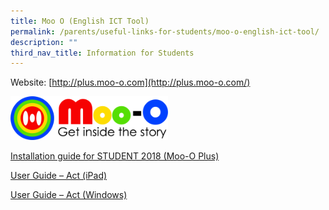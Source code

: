 ```yaml
---
title: Moo O (English ICT Tool)
permalink: /parents/useful-links-for-students/moo-o-english-ict-tool/
description: ""
third_nav_title: Information for Students
---
```


Website: [http://plus.moo-o.com](http://plus.moo-o.com/)  



<img src="/images/Until%202022_Pictures/Moo%20O%20Plus%20Logo-1.png" 
     style="width:50%">
		 
[Installation guide for STUDENT 2018 (Moo-O Plus)](https://westgrovepri.moe.edu.sg/qql/slot/u179/Parents/Useful%20Links/Moo-O%20(English%20ICT%20Tool)/Installation%20guide%20for%20STUDENT%202018/INSTAL~1.PDF)

[User Guide – Act (iPad)](https://westgrovepri.moe.edu.sg/qql/slot/u179/Parents/Useful%20Links/Moo-O%20(English%20ICT%20Tool)/User%20Guide%20%E2%80%93%20Act%20(iPad)/User-Guide-Act-iPad.pdf)

  

[User Guide – Act (Windows)](https://westgrovepri.moe.edu.sg/qql/slot/u179/Parents/Useful%20Links/Moo-O%20(English%20ICT%20Tool)/User%20Guide%20%E2%80%93%20Act%20(Windows)/User-Guide-Act-Windows.pdf)